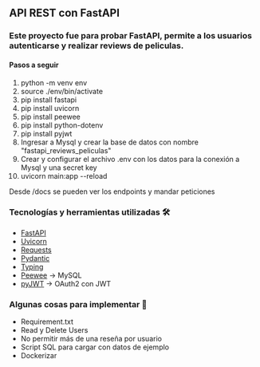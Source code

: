 ## API REST con FastAPI
### Este proyecto fue para probar FastAPI, permite a los usuarios autenticarse y realizar reviews de peliculas.

#### Pasos a seguir
1. python -m venv env  
2. source ./env/bin/activate  
3. pip install fastapi  
4. pip install uvicorn
4. pip install peewee  
5. pip install python-dotenv
6. pip install pyjwt
7. Ingresar a Mysql y crear la base de datos con nombre "fastapi_reviews_peliculas" 
8. Crear y configurar el archivo .env con los datos para la conexión a Mysql y una secret key
9. uvicorn main:app --reload    

Desde /docs se pueden ver los endpoints y mandar peticiones



### Tecnologías y herramientas utilizadas 🛠️
- [FastAPI](https://fastapi.tiangolo.com/)
- [Uvicorn](https://www.uvicorn.org/)
- [Requests](https://pypi.org/project/requests/)
- [Pydantic](https://docs.pydantic.dev/latest/)
- [Typing](https://docs.python.org/3/library/typing.html)
- [Peewee](https://docs.peewee-orm.com/en/latest/) -> MySQL
- [pyJWT](https://pyjwt.readthedocs.io/en/stable/) -> OAuth2 con JWT


### Algunas cosas para implementar 📜
- Requirement.txt
- Read y Delete Users  
- No permitir más de una reseña por usuario  
- Script SQL para cargar con datos de ejemplo
- Dockerizar